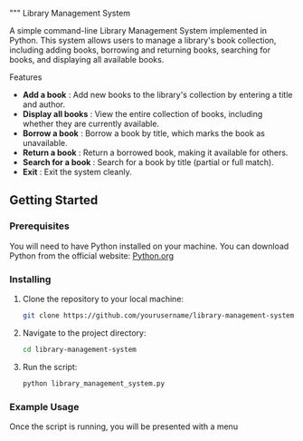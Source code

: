 """
Library Management System

A simple command-line Library Management System implemented in Python. This system allows users to manage a library's book collection, including adding books, borrowing and returning books, searching for books, and displaying all available books.

Features

- **Add a book**         : Add new books to the library's collection by entering a title and author.
- **Display all books**  : View the entire collection of books, including whether they are currently available.
- **Borrow a book**      : Borrow a book by title, which marks the book as unavailable.
- **Return a book**      : Return a borrowed book, making it available for others.
- **Search for a book**  : Search for a book by title (partial or full match).
- **Exit**               : Exit the system cleanly.

## Getting Started

### Prerequisites

You will need to have Python installed on your machine. You can download Python from the official website: [Python.org](https://www.python.org/downloads/)

### Installing

1. Clone the repository to your local machine:
    ```bash
    git clone https://github.com/yourusername/library-management-system.git
    ```

2. Navigate to the project directory:
    ```bash
    cd library-management-system
    ```

3. Run the script:
    ```bash
    python library_management_system.py
    ```

### Example Usage

Once the script is running, you will be presented with a menu

